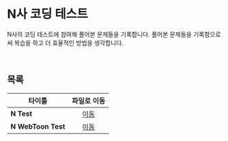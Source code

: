 # N사 코딩 테스트
N사의 코딩 테스트에 참여해 풀어본 문제들을 기록합니다. 풀어본 문제들을 기록함으로써 복습을 하고 더 효율적인 방법을 생각합니다.   

<br/>

## 목록
|타이틀|파일로 이동|
|---|:---:|
|**N Test**|[이동](https://github.com/Hschan2/Algorithm-Study/blob/master/etc/N%EC%82%AC%20%EC%BD%94%EB%94%A9%ED%85%8C%EC%8A%A4%ED%8A%B8/NTEST.js)|
|**N WebToon Test**|[이동](https://github.com/Hschan2/Algorithm-Study/blob/master/etc/N%EC%82%AC%20%EC%BD%94%EB%94%A9%ED%85%8C%EC%8A%A4%ED%8A%B8/NW_1.js)|
